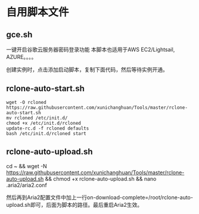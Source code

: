 # 自用脚本文件

## gce.sh
一键开启谷歌云服务器密码登录功能
本脚本也适用于AWS EC2/Lightsail, AZURE。。。。

创建实例时，点击添加启动脚本，复制下面代码，然后等待实例开通。


## rclone-auto-start.sh
```
wget -O rcloned https://raw.githubusercontent.com/xunichanghuan/Tools/master/rclone-auto-start.sh
mv rcloned /etc/init.d/
chmod +x /etc/init.d/rcloned
update-rc.d -f rcloned defaults
bash /etc/init.d/rcloned start
```
## rclone-auto-upload.sh
cd ~ && wget -N https://raw.githubusercontent.com/xunichanghuan/Tools/master/rclone-auto-upload.sh && chmod +x rclone-auto-upload.sh && nano .aria2/aria2.conf 

然后再到Aria2配置文件中加上一行on-download-complete=/root/rclone-auto-upload.sh即可，后面为脚本的路径。最后重启Aria2生效。
